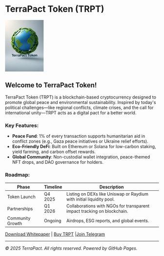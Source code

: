 # TerraPact Token (TRPT)

<img src="terrapact-logo.jpg" alt="TerraPact Logo" width="200" height="auto" style="max-width: 25%;">

## Welcome to TerraPact Token!

TerraPact Token (TRPT) is a blockchain-based cryptocurrency designed to promote global peace and environmental sustainability. Inspired by today's political challenges—like regional conflicts, climate crises, and the call for international unity—TRPT acts as a digital pact for a better world.

### Key Features:
- **Peace Fund**: 1% of every transaction supports humanitarian aid in conflict zones (e.g., Gaza peace initiatives or Ukraine relief efforts).
- **Eco-Friendly DeFi**: Built on Ethereum or Solana for low-carbon staking, yield farming, and carbon offset rewards.
- **Global Community**: Non-custodial wallet integration, peace-themed NFT drops, and DAO governance for holders.

### Roadmap:
| Phase | Timeline | Description |
|-------|----------|-------------|
| Token Launch | Q4 2025 | Listing on DEXs like Uniswap or Raydium with initial liquidity pool. |
| Partnerships | Q1 2026 | Collaborations with NGOs for transparent impact tracking on blockchain. |
| Community Growth | Ongoing | Airdrops, ESG reports, and global events. |

[Download Whitepaper](whitepaper.pdf) | [Buy TRPT](https://dexscreener.com/search?q=TRPT) |[Join Telegram](https://t.me/TerraPact)

---

*© 2025 TerraPact. All rights reserved. Powered by GitHub Pages.*
